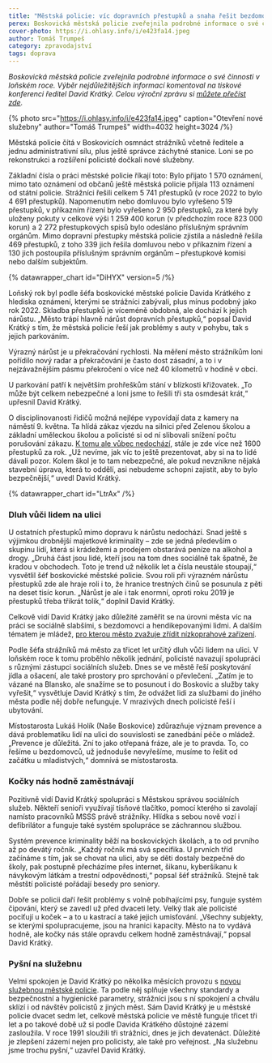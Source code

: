 ```yaml
---
title: "Městská policie: víc dopravních přestupků a snaha řešit bezdomovectví"
perex: Boskovická městská policie zveřejnila podrobné informace o své činnosti v loňském roce. Výběr nejdůležitějších informací komentoval na tiskové konferenci ředitel David Krátký.
cover-photo: https://i.ohlasy.info/i/e423fa14.jpeg
author: Tomáš Trumpeš
category: zpravodajství
tags: doprava
---
```


*Boskovická městská policie zveřejnila podrobné informace o své činnosti v loňském roce. Výběr nejdůležitějších informací komentoval na tiskové konferenci ředitel David Krátký. Celou výroční zprávu si [můžete přečíst zde](https://data.ohlasy.info/2024/vyrocni-zprava-policie.pdf).* 

{% photo src="https://i.ohlasy.info/i/e423fa14.jpeg" caption="Otevření nové služebny" author="Tomáš Trumpeš" width=4032 height=3024 /%}

Městská policie čítá v Boskovicích osmnáct strážníků včetně ředitele a jednu administrativní sílu, plus ještě správce záchytné stanice. Loni se po rekonstrukci a rozšíření policisté dočkali nové služebny.

Základní čísla o práci městské policie říkají toto: ​​Bylo přijato 1 570 oznámení, mimo tato oznámení od občanů ještě městská policie přijala 113 oznámení od státní policie. Strážníci řešili celkem 5 741 přestupků (v roce 2022 to bylo 4 691 přestupků). Napomenutím nebo domluvou bylo vyřešeno 519 přestupků, v příkazním řízení bylo vyřešeno 2 950 přestupků, za které byly uloženy pokuty v celkové výši 1 259 400 korun (v předchozím roce 823 000 korun) a 2 272 přestupkových spisů bylo odesláno příslušným správním orgánům. Mimo dopravní přestupky městská policie zjistila a následně řešila 469 přestupků, z toho 339 jich řešila domluvou nebo v příkazním řízení a 130 jich postoupila příslušným správním orgánům – přestupkové komisi nebo dalším subjektům.

{% datawrapper_chart id="DiHYX" version=5 /%}

Loňský rok byl podle šéfa boskovické městské policie Davida Krátkého z hlediska oznámení, kterými se strážníci zabývali, plus mínus podobný jako rok 2022. Skladba přestupků je víceméně obdobná, ale dochází k jejich nárůstu. „Město trápí hlavně nárůst dopravních přestupků,“ popsal David Krátký s tím, že městská policie řeší jak problémy s auty v pohybu, tak s jejich parkováním.

Výrazný nárůst je u překračování rychlosti. Na měření město strážníkům loni pořídilo nový radar a překračování je často dost zásadní, a to i v nejzávažnějším pásmu překročení o více než 40 kilometrů v hodině v obci.

U parkování patří k největším prohřeškům stání v blízkosti křižovatek. „To může být celkem nebezpečné a loni jsme to řešili tři sta osmdesát krát,“ upřesnil David Krátký.

O disciplinovanosti řidičů možná nejlépe vypovídají data z kamery na náměstí 9. května. Ta hlídá zákaz vjezdu na silnici před Zelenou školou a základní uměleckou školou a policisté si od ní slibovali snížení počtu porušování zákazu. [K tomu ale vůbec nedochází](https://ohlasy.info/clanky/2023/04/parkovani-zelena.html), stále je zde více než 1600 přestupků za rok. „Už nevíme, jak víc to ještě prezentovat, aby si na to lidé dávali pozor. Kolem škol je to tam nebezpečné, ale pokud nevznikne nějaká stavební úprava, která to oddělí, asi nebudeme schopni zajistit, aby to bylo bezpečnější,“ uvedl David Krátký.

{% datawrapper_chart id="LtrAx" /%}

### Dluh vůči lidem na ulici

U ostatních přestupků mimo dopravu k nárůstu nedochází. Snad ještě s výjimkou drobnější majetkové kriminality – zde se jedná především o skupinu lidí, která si krádežemi a prodejem obstarává peníze na alkohol a drogy. „Druhá část jsou lidé, kteří jsou na tom dnes sociálně tak špatně, že kradou v obchodech. Toto je trend už několik let a čísla neustále stoupají,“ vysvětlil šéf boskovické městské policie. Svou roli při výrazném nárůstu přestupků zde ale hraje roli i to, že hranice trestných činů se posunula z pěti na deset tisíc korun. „Nárůst je ale i tak enormní, oproti roku 2019 je přestupků třeba třikrát tolik,“ doplnil David Krátký.

Celkově vidí David Krátký jako důležité zaměřit se na úrovni města víc na práci se sociálně slabšími, s bezdomovci a hendikepovanými lidmi. A dalším tématem je mládež, [pro kterou město zvažuje zřídit nízkoprahové zařízení](https://ohlasy.info/clanky/2024/02/nizkoprah.html). 

Podle šéfa strážníků má město za třicet let určitý dluh vůči lidem na ulici. V loňském roce k tomu proběhlo několik jednání, policisté navazují spolupráci s různými zástupci sociálních služeb. Dnes se ve městě řeší poskytování jídla a ošacení, ale také prostory pro sprchování o převlečení. „Zatím je to vázané na Blansko, ale snažíme se to posunout i do Boskovic a služby taky vyřešit,“ vysvětluje David Krátký s tím, že odvážet lidi za službami do jiného města podle něj dobře nefunguje. V mrazivých dnech policisté řeší i ubytování.

Místostarosta Lukáš Holík (Naše Boskovice) zdůrazňuje význam prevence a dává problematiku lidí na ulici do souvislosti se zanedbání péče o mládež. „Prevence je důležitá. Zní to jako otřepaná fráze, ale je to pravda. To, co řešíme u bezdomovců, už jednoduše nevyřešíme, musíme to řešit od začátku u mladistvých,“ domnívá se místostarosta.

### Kočky nás hodně zaměstnávají

Pozitivně vidí David Krátký spolupráci s Městskou správou sociálních služeb. Někteří senioři využívají tísňové tlačítko, pomocí kterého si zavolají namísto pracovníků MSSS právě strážníky. Hlídka s sebou nově vozí i defibrilátor a funguje také systém spolupráce se záchrannou službou.

Systém prevence kriminality běží na boskovických školách, a to od prvního až po devátý ročník. „Každý ročník má svá specifika. U prvních tříd začínáme s tím, jak se chovat na ulici, aby se děti dostaly bezpečně do školy, pak postupně přecházíme přes internet, šikanu, kyberšikanu k návykovým látkám a trestní odpovědnosti,“ popsal šéf strážníků. Stejně tak městští policisté pořádají besedy pro seniory.

Dobře se policii daří řešit problémy s volně pobíhajícími psy, funguje systém čipování, který se zavedl už před dvaceti lety. Velký tlak ale policisté pociťují u koček – a to u kastrací a také jejich umisťování. „Všechny subjekty, se kterými spolupracujeme, jsou na hranici kapacity. Město na to vydává hodně, ale kočky nás stále opravdu celkem hodně zaměstnávají,“ popsal David Krátký. 

### Pyšní na služebnu

Velmi spokojen je David Krátký po několika měsících provozu s [novou služebnou městské policie](https://ohlasy.info/clanky/2023/06/nova-sluzebna-policie.html). Ta podle něj splňuje všechny standardy a bezpečnostní a hygienické parametry, strážníci jsou s ní spokojení a chválu sklízí i od návštěv policistů z jiných měst. Sám David Krátký je u městské policie dvacet sedm let, celkově městská policie ve městě funguje třicet tři let a po takové době už si podle Davida Krátkého důstojné zázemí zasloužila. V roce 1991 sloužili tři strážníci, dnes je jich devatenáct. Důležité je zlepšení zázemí nejen pro policisty, ale také pro veřejnost. „Na služebnu jsme trochu pyšní,“ uzavřel David Krátký.
